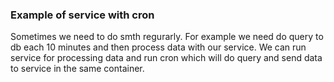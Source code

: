 ### Example of service with cron 

Sometimes we need to do smth regurarly. For example we need do query to db each 10 minutes and then process data with our service. 
We can run service for processing data and run cron which will do query and send data to service in the same container.
